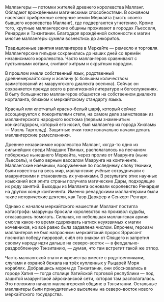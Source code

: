 Маллангеры — потомки жителей древнего королевства Малланг. Обладают врождёнными магическими способностями. В основном населяют прибрежные северные земли Меркайта (часть своего бывшего королевства Малланг), где подвергаются угнетению. Кроме того, крупные маллангерские общины проживают в городах Льесселя, Ренардии и Тэнзитании. Благодаря врождённой склонности к магии многие маллангеры сумели вознестись до анкоритов.

Традиционные занятия маллангеров в Меркайте — ремесло и торговля. Маллангерские гильдии сохранились до наших дней со времён независимого королевства. Часто маллангеров сравнивают с пустынными котами, считают хитрым и скрытным народом.

В прошлом имели собственный язык, родственный древнемеркайтскому и эселину (с большим количеством заимствований из маарунгского диалекта эселина). Сейчас он сохраняется прежде всего в религиозной литературе и богослужениях. В быту большинство маллангеров общаются на собственном диалекте норталанга, близком к меркайтскому стандарту языка.

Красный или клетчатый красно-белый шарф, который сейчас ассоциируется с покорителями степи, на самом деле заимствован из маллангерского народного костюма (первым знаменитым конкистадором, который его носил, был маллангер из города Хикламы — Маэль Таргольд). Защитные очки тоже изначально начали делать маллангерские ремесленники.

Древнее независимое королевство Малланг, когда-то одно из сильнейших среди Младших Тёмных, располагалось на песчаном побережье нынешнего Меркайта, через пролив от Маарунга (ныне Льессель), и было верным вассалом Маарунга на континенте. Маллангские наёмники, вооружённые по последнему слову техники, были известны на весь мир, маллангские учёные сотрудничали с маарунгскими и становились их учениками. В результате этих научных изысканий вся элита страны получила магические Дары, подходящие их роду занятий. Выходцы из Малланга основали королевство Ренардия на другом конце континента. Именно ренардскими маллангерами были такие исторические деятели, как Таэр Даркфер и Сенкерт Ренгарт.

Однако с началом меркайтского нашествия Малланг постигла катастрофа: маарунцы бросили королевство на произвол судьбы, отказавшись помогать. Сильная, но небольшая маллангская армия смогла какое-то время сдерживать натиск неуязвимых к магии кочевников, но всё равно была задавлена числом. Впрочем, героизм маллангеров не был напрасным: меркайтский пророк Эррисонт посчитал победу пирровой, счёл это знаком от Спящего и запретил своему народу идти дальше на северо-восток — в феодально-раздробленную Тэнзитанию, — думая, что там встретит такой же отпор.

Часть маллангской знати и жречества вместе с родственниками, слугами и охраной бежала на трёх купленных у Рыцарей Моря кораблях. Добравшись морем до Тэнзитании, они обосновались в городе Хатия — тогда столице Хатийской торговой республики — под защитой маарунгской айрокианской сети, которая там располагалась. Это положило начало маллангерской общине в Тэнзитании. Остальные маллангеры были принудительно выселены на северо-восток нового меркайтского государства.
